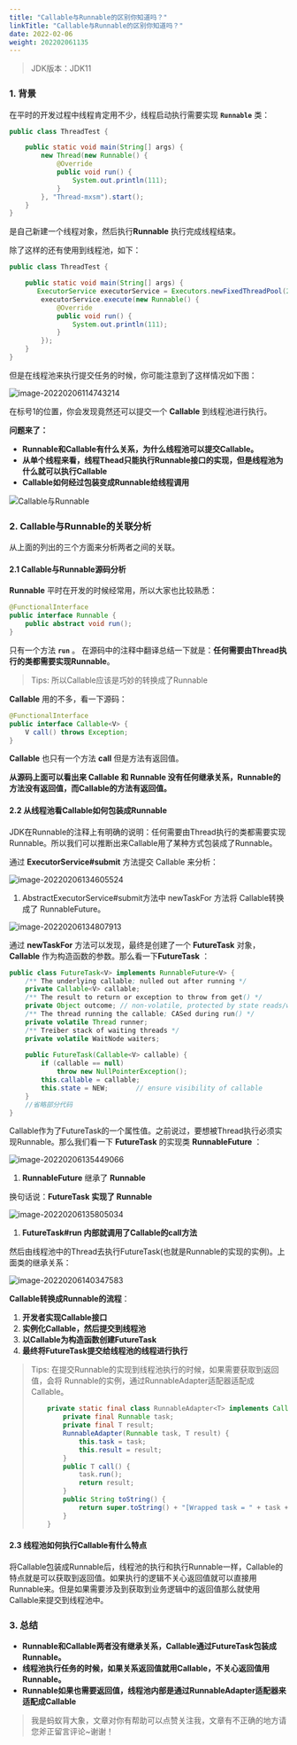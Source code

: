 ```yaml
---
title: "Callable与Runnable的区别你知道吗？"
linkTitle: "Callable与Runnable的区别你知道吗？"
date: 2022-02-06
weight: 202202061135
---
```


> JDK版本：JDK11

### 1. 背景

在平时的开发过程中线程肯定用不少，线程启动执行需要实现 **`Runnable`** 类：

```java
public class ThreadTest {

    public static void main(String[] args) {
        new Thread(new Runnable() {
            @Override
            public void run() {
                System.out.println(111);
            }
        }, "Thread-mxsm").start();
    }
}
```

是自己新建一个线程对象，然后执行**Runnable** 执行完成线程结束。

除了这样的还有使用到线程池，如下：

```java
public class ThreadTest {

    public static void main(String[] args) {
       ExecutorService executorService = Executors.newFixedThreadPool(2);
        executorService.execute(new Runnable() {
            @Override
            public void run() {
                System.out.println(111);
            }
        });
    }
}
```

但是在线程池来执行提交任务的时候，你可能注意到了这样情况如下图：

![image-20220206114743214](https://raw.githubusercontent.com/mxsm/picture/main/java/concurrencemultithreading/image-20220206114743214.png)

在标号1的位置，你会发现竟然还可以提交一个 **Callable** 到线程池进行执行。

**问题来了：**

- **Runnable和Callable有什么关系，为什么线程池可以提交Callable。**
- **从单个线程来看，线程Thead只能执行Runnable接口的实现，但是线程池为什么就可以执行Callable**
- **Callable如何经过包装变成Runnable给线程调用**

![Callable与Runnable](https://raw.githubusercontent.com/mxsm/picture/main/java/concurrencemultithreading/Callable%E4%B8%8ERunnable.png)

### 2. Callable与Runnable的关联分析

从上面的列出的三个方面来分析两者之间的关联。

#### 2.1 Callable与Runnable源码分析

**Runnable** 平时在开发的时候经常用，所以大家也比较熟悉：

```java
@FunctionalInterface
public interface Runnable {
    public abstract void run();
}
```

只有一个方法 **`run`** 。 在源码中的注释中翻译总结一下就是：**任何需要由Thread执行的类都需要实现Runnable**。

> Tips: 所以Callable应该是巧妙的转换成了Runnable

**Callable** 用的不多，看一下源码：

```java
@FunctionalInterface
public interface Callable<V> {
    V call() throws Exception;
}
```

**Callable** 也只有一个方法 **call** 但是方法有返回值。

**从源码上面可以看出来 Callable 和 Runnable 没有任何继承关系，Runnable的方法没有返回值，而Callable的方法有返回值。**

#### 2.2 从线程池看Callable如何包装成Runnable

JDK在Runnable的注释上有明确的说明：任何需要由Thread执行的类都需要实现Runnable。所以我们可以推断出来Callable用了某种方式包装成了Runnable。

通过 **ExecutorService#submit** 方法提交 Callable 来分析：

![image-20220206134605524](https://raw.githubusercontent.com/mxsm/picture/main/java/concurrencemultithreading/image-20220206134605524.png)

1. AbstractExecutorService#submit方法中 newTaskFor 方法将 Callable转换成了 RunnableFuture。

![image-20220206134807913](https://raw.githubusercontent.com/mxsm/picture/main/java/concurrencemultithreading/image-20220206134807913.png)

通过 **newTaskFor** 方法可以发现，最终是创建了一个 **FutureTask** 对象，**Callable** 作为构造函数的参数。那么看一下**FutureTask** ：

```java
public class FutureTask<V> implements RunnableFuture<V> {
    /** The underlying callable; nulled out after running */
    private Callable<V> callable;
    /** The result to return or exception to throw from get() */
    private Object outcome; // non-volatile, protected by state reads/writes
    /** The thread running the callable; CASed during run() */
    private volatile Thread runner;
    /** Treiber stack of waiting threads */
    private volatile WaitNode waiters;
    
    public FutureTask(Callable<V> callable) {
        if (callable == null)
            throw new NullPointerException();
        this.callable = callable;
        this.state = NEW;       // ensure visibility of callable
    }
	//省略部分代码
}
```

Callable作为了FutureTask的一个属性值。之前说过，要想被Thread执行必须实现Runnable。那么我们看一下 **FutureTask** 的实现类 **RunnableFuture** ：

![image-20220206135449066](https://raw.githubusercontent.com/mxsm/picture/main/java/concurrencemultithreading/image-20220206135449066.png)

1. **RunnableFuture** 继承了 **Runnable** 

换句话说：**FutureTask 实现了 Runnable**

![image-20220206135805034](https://raw.githubusercontent.com/mxsm/picture/main/java/concurrencemultithreading/image-20220206135805034.png)

1. **FutureTask#run 内部就调用了Callable的call方法**

然后由线程池中的Thread去执行FutureTask(也就是Runnable的实现的实例)。上面类的继承关系：

![image-20220206140347583](https://raw.githubusercontent.com/mxsm/picture/main/java/concurrencemultithreading/image-20220206140347583.png)

**Callable转换成Runnable的流程**：

1. **开发者实现Callable接口**
2. **实例化Callable，然后提交到线程池**
3. **以Callable为构造函数创建FutureTask**
4. **最终将FutureTask提交给线程池的线程进行执行**

> Tips: 在提交Runnable的实现到线程池执行的时候，如果需要获取到返回值，会将 Runnable的实例，通过RunnableAdapter适配器适配成Callable。
>
> ```java
>     private static final class RunnableAdapter<T> implements Callable<T> {
>         private final Runnable task;
>         private final T result;
>         RunnableAdapter(Runnable task, T result) {
>             this.task = task;
>             this.result = result;
>         }
>         public T call() {
>             task.run();
>             return result;
>         }
>         public String toString() {
>             return super.toString() + "[Wrapped task = " + task + "]";
>         }
>     }
> ```

#### 2.3 线程池如何执行Callable有什么特点

将Callable包装成Runnable后，线程池的执行和执行Runnable一样，Callable的特点就是可以获取到返回值。如果执行的逻辑不关心返回值就可以直接用Runnable来。但是如果需要涉及到获取到业务逻辑中的返回值那么就使用Callable来提交到线程池中。

### 3. 总结

- **Runnable和Callable两者没有继承关系，Callable通过FutureTask包装成Runnable。**
- **线程池执行任务的时候，如果关系返回值就用Callable，不关心返回值用Runnable。**
- **Runnable如果也需要返回值，线程池内部是通过RunnableAdapter适配器来适配成Callable**



> 我是蚂蚁背大象，文章对你有帮助可以点赞关注我，文章有不正确的地方请您斧正留言评论~谢谢！